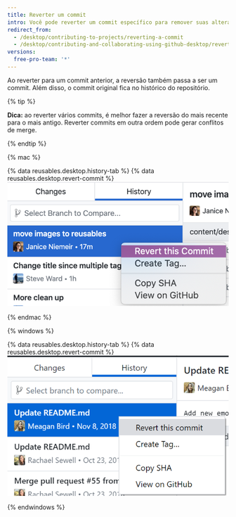 ```yaml
---
title: Reverter um commit
intro: Você pode reverter um commit específico para remover suas alterações do seu branch.
redirect_from:
  - /desktop/contributing-to-projects/reverting-a-commit
  - /desktop/contributing-and-collaborating-using-github-desktop/reverting-a-commit
versions:
  free-pro-team: '*'
---
```


Ao reverter para um commit anterior, a reversão também passa a ser um commit. Além disso, o commit original fica no histórico do repositório.

{% tip %}

**Dica:** ao reverter vários commits, é melhor fazer a reversão do mais recente para o mais antigo. Reverter commits em outra ordem pode gerar conflitos de merge.

{% endtip %}

{% mac %}

{% data reusables.desktop.history-tab %}
{% data reusables.desktop.revert-commit %}
  ![Opção Revert (Reverter) acima da exibição diff](/assets/images/help/desktop/commit-revert-mac.png)

{% endmac %}

{% windows %}

{% data reusables.desktop.history-tab %}
{% data reusables.desktop.revert-commit %}
  ![Opção Revert (Reverter) acima da exibição diff](/assets/images/help/desktop/commit-revert-win.png)

{% endwindows %}
